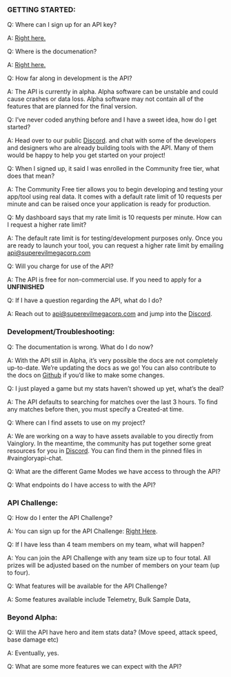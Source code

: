 ### GETTING STARTED:

Q: Where can I sign up for an API key?

A: [Right here.](https://developer.vainglorygame.com)

Q: Where is the documenation?

A: [Right here.](https://developer.vainglorygame.com/docs)

Q: How far along in development is the API?

A: The API is currently in alpha. Alpha software can be unstable and could cause crashes or data loss. Alpha software may not contain all of the features that are planned for the final version.

Q: I’ve never coded anything before and I have a sweet idea, how do I get started?

A: Head over to our public [Discord](https://discord.me/vaingloryapi). and chat with some of the developers and designers who are already building tools with the API. Many of them would be happy to help you get started on your project!

Q: When I signed up, it said I was enrolled in the Community free tier, what does that mean?

A: The Community Free tier allows you to begin developing and testing your app/tool using real data. It comes with a default rate limit of 10 requests per minute and can be raised once your application is ready for production.

Q: My dashboard says that my rate limit is 10 requests per minute. How can I request a higher rate limit?

A: The default rate limit is for testing/development purposes only. Once you are ready to launch your tool, you can request a higher rate limit by emailing api@superevilmegacorp.com

Q: Will you charge for use of the API?

A: The API is free for non-commercial use. If you need to apply for a **UNFINISHED**

Q: If I have a question regarding the API, what do I do?

A: Reach out to api@superevilmegacorp.com and jump into the [Discord](https://discord.me/vaingloryapi).

### Development/Troubleshooting:

Q: The documentation is wrong. What do I do now?

A: With the API still in Alpha, it’s very possible the docs are not completely up-to-date. We’re updating the docs as we go! You can also contribute to the docs on [Github](https://developer.vainglorygame.com) if you’d like to make some changes.

Q: I just played a game but my stats haven’t showed up yet, what’s the deal?

A: The API defaults to searching for matches over the last 3 hours. To find any matches before then, you must specify a Created-at time.

Q: Where can I find assets to use on my project?

A: We are working on a way to have assets available to you directly from Vainglory. In the meantime, the community has put together some great resources for you in [Discord](https://discord.me/vaingloryapi). You can find them in the pinned files in #vaingloryapi-chat.

Q: What are the different Game Modes we have access to through the API?

Q: What endpoints do I have access to with the API?

### API Challenge:

Q: How do I enter the API Challenge?

A: You can sign up for the API Challenge: [Right Here](https://developer.vainglorygame.com/rules).

Q: If I have less than 4 team members on my team, what will happen?

A: You can join the API Challenge with any team size up to four total. All prizes will be adjusted based on the number of members on your team (up to four).

Q: What features will be available for the API Challenge?

A: Some features available include Telemetry, Bulk Sample Data,

### Beyond Alpha:

Q: Will the API have hero and item stats data? (Move speed, attack speed, base damage etc)

A: Eventually, yes.

Q: What are some more features we can expect with the API?